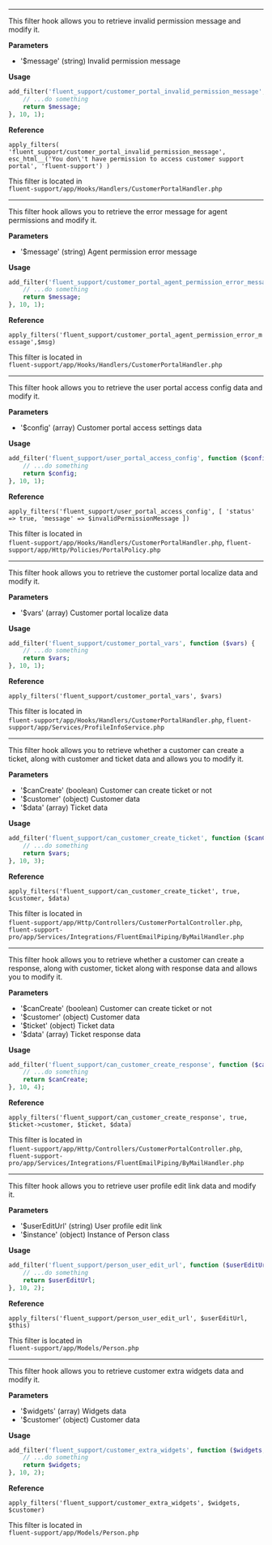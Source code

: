 <explain-block title="fluent_support_customer_portal_invalid_permission_message">
<hr>
<div class="fs-docs-content">
This filter hook allows you to retrieve invalid permission message and modify it.

**Parameters**

- '$message' (string) Invalid permission message

**Usage**

```php
add_filter('fluent_support/customer_portal_invalid_permission_message', function ($message) {
    // ...do something
    return $message;
}, 10, 1);
```

**Reference**

`apply_filters(
            'fluent_support/customer_portal_invalid_permission_message',
         esc_html__('You don\'t have permission to access customer support portal', 'fluent-support')
        )
`


This filter is located in <br>
`fluent-support/app/Hooks/Handlers/CustomerPortalHandler.php`
</div>
</explain-block>

<explain-block title="fluent_support_agent_permission_error_message">
<hr>
<div class="fs-docs-content">
This filter hook allows you to retrieve the error message for agent permissions and modify it.

**Parameters**

- '$message' (string) Agent permission error message

**Usage**

```php
add_filter('fluent_support/customer_portal_agent_permission_error_message', function ($message) {
    // ...do something
    return $message;
}, 10, 1);
```

**Reference**

`apply_filters('fluent_support/customer_portal_agent_permission_error_message',$msg)`


This filter is located in <br>
`fluent-support/app/Hooks/Handlers/CustomerPortalHandler.php`
</div>
</explain-block>

<explain-block title="fluent_support_user_portal_access_config">
<hr>
<div class="fs-docs-content">
This filter hook allows you to retrieve the user portal access config data and modify it.

**Parameters**

- '$config' (array) Customer portal access settings data

**Usage**

```php
add_filter('fluent_support/user_portal_access_config', function ($config) {
    // ...do something
    return $config;
}, 10, 1);
```

**Reference**

`apply_filters('fluent_support/user_portal_access_config', [
                'status'  => true,
                'message' => $invalidPermissionMessage
            ])`


This filter is located in <br>
`fluent-support/app/Hooks/Handlers/CustomerPortalHandler.php`,
`fluent-support/app/Http/Policies/PortalPolicy.php`
</div>
</explain-block>

<explain-block title="fluent_support_customer_portal_vars">
<hr>
<div class="fs-docs-content">
This filter hook allows you to retrieve the customer portal localize data and modify it.

**Parameters**

- '$vars' (array) Customer portal localize data

**Usage**

```php
add_filter('fluent_support/customer_portal_vars', function ($vars) {
    // ...do something
    return $vars;
}, 10, 1);
```

**Reference**

`apply_filters('fluent_support/customer_portal_vars', $vars)`


This filter is located in <br>
`fluent-support/app/Hooks/Handlers/CustomerPortalHandler.php`,
`fluent-support/app/Services/ProfileInfoService.php`
</div>
</explain-block>

<explain-block title="fluent_support_can_customer_create_ticket">
<hr>
<div class="fs-docs-content">
This filter hook allows you to retrieve whether a customer can create a ticket, along with customer and ticket data and allows you to modify it.

**Parameters**

- '$canCreate' (boolean) Customer can create ticket or not
- '$customer' (object) Customer data
- '$data' (array) Ticket data

**Usage**

```php
add_filter('fluent_support/can_customer_create_ticket', function ($canCreate, $customer, $data) {
    // ...do something
    return $vars;
}, 10, 3);
```

**Reference**

`apply_filters('fluent_support/can_customer_create_ticket', true, $customer, $data)`


This filter is located in <br>
`fluent-support/app/Http/Controllers/CustomerPortalController.php`,
`fluent-support-pro/app/Services/Integrations/FluentEmailPiping/ByMailHandler.php`
</div>
</explain-block>

<explain-block title="fluent_support_can_customer_create_response">
<hr>
<div class="fs-docs-content">
This filter hook allows you to retrieve whether a customer can create a response, along with customer, ticket along with response data and allows you to modify it.

**Parameters**

- '$canCreate' (boolean) Customer can create ticket or not
- '$customer' (object) Customer data
- '$ticket' (object) Ticket data
- '$data' (array) Ticket response data

**Usage**

```php
add_filter('fluent_support/can_customer_create_response', function ($canCreate, $customer, $ticket,  $data) {
    // ...do something
    return $canCreate;
}, 10, 4);
```

**Reference**

`apply_filters('fluent_support/can_customer_create_response', true, $ticket->customer, $ticket, $data)`


This filter is located in <br>
`fluent-support/app/Http/Controllers/CustomerPortalController.php`,
`fluent-support-pro/app/Services/Integrations/FluentEmailPiping/ByMailHandler.php`
</div>
</explain-block>

<explain-block title="fluent_support_person_user_edit_url">
<hr>
<div class="fs-docs-content">
This filter hook allows you to retrieve user profile edit link data and modify it.

**Parameters**

- '$userEditUrl' (string) User profile edit link
- '$instance' (object) Instance of Person class

**Usage**

```php
add_filter('fluent_support/person_user_edit_url', function ($userEditUrl, $instance) {
    // ...do something
    return $userEditUrl;
}, 10, 2);
```

**Reference**

`apply_filters('fluent_support/person_user_edit_url', $userEditUrl, $this)`


This filter is located in <br>
`fluent-support/app/Models/Person.php`
</div>
</explain-block>

<explain-block title="fluent_support_customer_extra_widgets">
<hr>
<div class="fs-docs-content">
This filter hook allows you to retrieve customer extra widgets data and modify it.

**Parameters**

- '$widgets' (array) Widgets data
- '$customer' (object) Customer data

**Usage**

```php
add_filter('fluent_support/customer_extra_widgets', function ($widgets, $customer) {
    // ...do something
    return $widgets;
}, 10, 2);
```

**Reference**

`apply_filters('fluent_support/customer_extra_widgets', $widgets, $customer)`


This filter is located in <br>
`fluent-support/app/Models/Person.php`
</div>
</explain-block>


